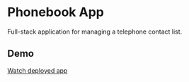 # Phonebook App

Full-stack application for managing a telephone contact list.

## Demo

[Watch deployed app](https://phonebook-app-zbpx.onrender.com)
